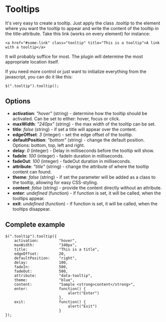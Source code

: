 Tooltips
========

It's very easy to create a tooltip. Just apply the class _.tooltip_ to the element where you want the tooltip to appear and write the content of the tooltip in the title-attribute. Take this link (works on every element) for instance:

	<a href="#some-link" class="tooltip" title="This is a tooltip">A link with a tooltip</a>

It will probably suffice for most. The plugin will determine the most appropriate location itself.

If you need more control or just want to initialize everything from the javascript, you can do it like this:

	$(".tooltip").tooltip();

Options
-------
+ **activation**:		_"hover"_	(string) 	- determine how the tooltip should be activated. Can be set to either: hover, focus or click.
+ **maxWidth**:			_"240px"_	(string)	- the max width of the tooltip can be set. 		
+ **title**:			_false_		(string)	- if set a title will appear over the content.
+ **edgeOffset**:		_3_			(integer)	- set the edge offset of the tooltip.
+ **defaultPosition**:	_"bottom"_	(string) 	- change the default position. Options: bottom, top, left and right.
+ **delay**:			_0_ 		(integer) 	- Delay in milliseconds before the tooltip will show.
+ **fadeIn**:			_100_		(integer)	- fadeIn duration in milliseconds.
+ **fadeOut**:			_100_		(integer)	- fadeOut duration in milliseconds.
+ **attribute**:		_"title"_	(string)	- change the attribute of where the tooltip content can found.
+ **theme**:			_false_		(string)	- if set the parameter will be added as a class to the tooltip, allowing for easy CSS-styling.
+ **content**:			_false_		(string)	- provide the content directly without an attribute.
+ **enter**:			_undefined_	(function)	- if function is set, it will be called, when the tooltips appear.
+ **exit**:				_undefined_	(function)	- if function is set, it will be called, when the tooltips disappear. 

Complete example
----------------

	$(".tooltip").tooltip({
		activation:			"hover",
		maxWidth:			"340px",
		title:				"This is a title",
		edgeOffset:			20,
		defaultPosition: 	"right",
		delay:				100,
		fadeIn:				500,
		fadeOut:			500,
		attribute:			"data-tooltip",
		theme:				"blue",
		content:			"Sample <strong>content</strong>",
		enter:				function() {
								alert("Enter")
							},
		exit:				function() {
								alert("Exit")
							}
	});
